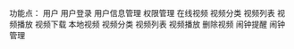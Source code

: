 功能点：
    用户
        用户登录
        用户信息管理
        权限管理
    在线视频
        视频分类
        视频列表
        视频播放
        视频下载
    本地视频
        视频分类
        视频列表
        视频播放
        删除视频
        闹钟提醒
        闹钟管理 
